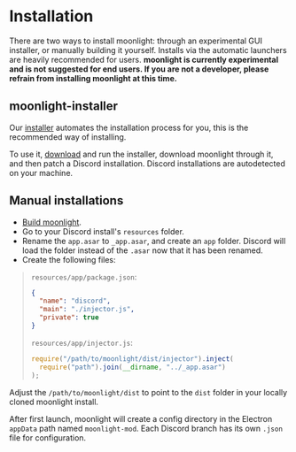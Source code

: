 # Installation

There are two ways to install moonlight: through an experimental GUI installer, or manually building it yourself. Installs via the automatic launchers are heavily recommended for users. **moonlight is currently experimental and is not suggested for end users. If you are not a developer, please refrain from installing moonlight at this time.**

## moonlight-installer

Our [installer](https://github.com/moonlight-mod/moonlight-installer/releases/latest) automates the installation process for you, this is the recommended way of installing.

To use it, [download](https://github.com/moonlight-mod/moonlight-installer/releases/latest) and run the installer, download moonlight through it, and then patch a Discord installation. Discord installations are autodetected on your machine.

## Manual installations

- [Build moonlight](/docs/dev/setup).
- Go to your Discord install's `resources` folder.
- Rename the `app.asar` to `_app.asar`, and create an `app` folder. Discord will load the folder instead of the `.asar` now that it has been renamed.
- Create the following files:

> `resources/app/package.json`:
>
> ```json
> {
>   "name": "discord",
>   "main": "./injector.js",
>   "private": true
> }
> ```
>
> `resources/app/injector.js`:
>
> ```js
> require("/path/to/moonlight/dist/injector").inject(
>   require("path").join(__dirname, "../_app.asar")
> );
> ```

Adjust the `/path/to/moonlight/dist` to point to the `dist` folder in your locally cloned moonlight install.

After first launch, moonlight will create a config directory in the Electron `appData` path named `moonlight-mod`. Each Discord branch has its own `.json` file for configuration.
